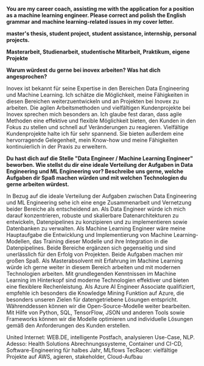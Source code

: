 **You are my career coach, assisting me with the application for a position as a machine learning engineer. Please correct and polish the English grammar and machine learning-related issues in my cover letter.**

**master's thesis, student project, student assistance, internship, personal projects.**

**Masterarbeit, Studienarbeit, studentische Mitarbeit, Praktikum, eigene Projekte**

**Warum würdest du gerne bei inovex arbeiten? Was hat dich angesprochen?**

Inovex ist bekannt für seine Expertise in den Bereichen Data Engineering und Machine Learning. Ich schätze die Möglichkeit, meine Fähigkeiten in diesen Bereichen weiterzuentwickeln und an Projekten bei Inovex zu arbeiten. 
Die agilen Arbeitsmethoden und vielfältigen Kundenprojekte bei Inovex sprechen mich besonders an. Ich glaube fest daran, dass agile Methoden eine effektive und flexible Möglichkeit bieten, den Kunden in den Fokus zu stellen und schnell auf Veränderungen zu reagieren. Vielfältige Kundenprojekte halte ich für sehr spannend. Sie bieten außerdem eine hervorragende Gelegenheit, mein Know-how und meine Fähigkeiten kontinuierlich in der Praxis zu erweitern.

**Du hast dich auf die Stelle "Data Engineer / Machine Learning Engineer" beworben. Wie stellst du dir eine ideale Verteilung der Aufgaben in Data Engineering und ML Engineering vor? Beschreibe uns gerne, welche Aufgaben dir Spaß machen würden und mit welchen Technologien du gerne arbeiten würdest.**

In Bezug auf die ideale Verteilung der Aufgaben zwischen Data Engineering und ML Engineering sehe ich eine enge Zusammenarbeit und Vernetzung beider Bereiche als entscheidend an. Als Data Engineer würde ich mich darauf konzentrieren, robuste und skalierbare Datenarchitekturen zu entwickeln, Datenpipelines zu konzipieren und zu implementieren sowie Datenbanken zu verwalten. Als Machine Learning Engineer wäre meine Hauptaufgabe die Entwicklung und Implementierung von Machine Learning-Modellen, das Training dieser Modelle und ihre Integration in die Datenpipelines. Beide Bereiche ergänzen sich gegenseitig und sind unerlässlich für den Erfolg von Projekten. 
Beide Aufgaben machen mir großen Spaß. Als Masterabsolvent mit Erfahrung im Machine Learning würde ich gerne weiter in diesem Bereich arbeiten und mit modernen Technologien arbeiten. Mit grundlegenden Kenntnissen im Machine Learning im Hinterkopf sind moderne Technologien effektiver und bieten eine flexiblere Rechenleistung. Als Azure AI Engineer Associate qualifiziert, empfehle ich besonders die Knowledge Mining Funktion auf Azure, die besonders unseren Zielen für datengetriebene Lösungen entspricht. Währenddessen können wir die Open-Source-Modelle weiter bearbeiten. Mit Hilfe von Python, SQL, TensorFlow, JSON und anderen Tools sowie Frameworks können wir die Modelle optimieren und individuelle Lösungen gemäß den Anforderungen des Kunden erstellen.

United Internet: WEB.DE, intelligente Postfach, analysieren Use-Case, NLP.
Adesso: Health Solutions Abrechnungssysteme, Container und CI-CD, Software-Engineering für halbes Jahr, MLflows
TecRacer: vielfältige Projekte auf AWS, agieren, stakeholder, Cloud-Aufbau
